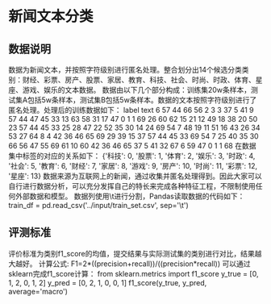 # 新闻文本分类
## 数据说明
数据为新闻文本，并按照字符级别进行匿名处理。整合划分出14个候选分类类别：财经、彩票、房产、股票、家居、教育、科技、社会、时尚、时政、体育、星座、游戏、娱乐的文本数据。
数据由以下几个部分构成：训练集20w条样本，测试集A包括5w条样本，测试集B包括5w条样本。数据的文本按照字符级别进行了匿名处理。处理后的训练数据如下：
label	text
6	57 44 66 56 2 3 3 37 5 41 9 57 44 47 45 33 13 63 58 31 17 47 0 1 1 69 26 60 62 15 21 12 49 18 38 20 50 23 57 44 45 33 25 28 47 22 52 35 30 14 24 69 54 7 48 19 11 51 16 43 26 34 53 27 64 8 4 42 36 46 65 69 29 39 15 37 57 44 45 33 69 54 7 25 40 35 30 66 56 47 55 69 61 10 60 42 36 46 65 37 5 41 32 67 6 59 47 0 1 1 68
在数据集中标签的对应的关系如下：
{'科技': 0, '股票': 1, '体育': 2, '娱乐': 3, '时政': 4, '社会': 5, '教育': 6, '财经': 7, '家居': 8, '游戏': 9, '房产': 10, '时尚': 11, '彩票': 12, '星座': 13}
数据来源为互联网上的新闻，通过收集并匿名处理得到。因此大家可以自行进行数据分析，可以充分发挥自己的特长来完成各种特征工程，不限制使用任何外部数据和模型。
数据列使用\t进行分割，Pandas读取数据的代码如下：
train_df = pd.read_csv('../input/train_set.csv', sep='\t')
## 评测标准
评价标准为类别f1_score的均值，提交结果与实际测试集的类别进行对比，结果越大越好。
计算公式:
F1=2*((precision+recall))/((precision*recall))
可以通过sklearn完成f1_score计算：
from sklearn.metrics import f1_score
y_true = [0, 1, 2, 0, 1, 2]
y_pred = [0, 2, 1, 0, 0, 1]
f1_score(y_true, y_pred, average='macro')
